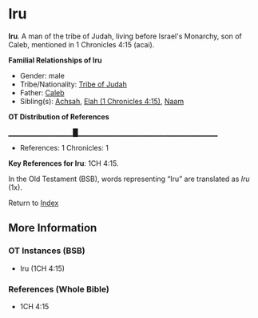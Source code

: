 # Iru
**Iru**. 
A man of the tribe of Judah, living before Israel's Monarchy, son of Caleb, mentioned in 1 Chronicles 4:15 (acai). 




**Familial Relationships of Iru**


* Gender: male
* Tribe/Nationality: [Tribe of Judah](../../../groups/md/acai/Judah.md)
* Father: [Caleb](Caleb.md)
* Sibling(s): [Achsah](Achsah.md), [Elah (1 Chronicles 4:15)](Elah.4.md), [Naam](Naam.md)


**OT Distribution of References**

▁▁▁▁▁▁▁▁▁▁▁▁█▁▁▁▁▁▁▁▁▁▁▁▁▁▁▁▁▁▁▁▁▁▁▁▁▁▁
* References: 1 Chronicles: 1



**Key References for Iru**: 
1CH 4:15. 


In the Old Testament (BSB), words representing “Iru” are translated as 
*Iru* (1x). 




Return to [Index](00-Index.md)

## More Information

### OT Instances (BSB)

* Iru (1CH 4:15)



### References (Whole Bible)

* 1CH 4:15



